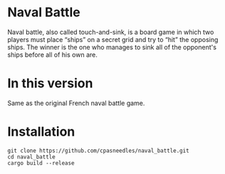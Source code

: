 # Naval Battle
Naval battle, also called touch-and-sink, is a board game in which two players must place “ships” on a secret grid and try to “hit” the opposing ships. 
The winner is the one who manages to sink all of the opponent's ships before all of his own are.

# In this version
Same as the original French naval battle game.

# Installation
```
git clone https://github.com/cpasneedles/naval_battle.git
cd naval_battle
cargo build --release
```
